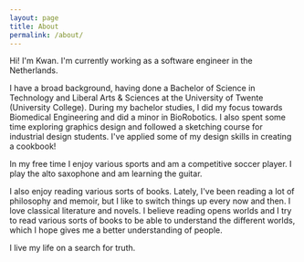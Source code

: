 ```yaml
---
layout: page
title: About
permalink: /about/
---
```


Hi! I'm Kwan. I'm currently working as a software engineer in the Netherlands.

I have a broad background, having done a Bachelor of Science in Technology and Liberal Arts & Sciences at the University of Twente (University College). During my bachelor studies, I did my focus towards Biomedical Engineering and did a minor in BioRobotics. I also spent some time exploring graphics design and followed a sketching course for industrial design students. I've applied some of my design skills in creating a cookbook!

In my free time I enjoy various sports and am a competitive soccer player. I play the alto saxophone and am learning the guitar. 

I also enjoy reading various sorts of books. Lately, I've been reading a lot of philosophy and memoir, but I like to switch things up every now and then. I love classical literature and novels. I believe reading opens worlds and I try to read various sorts of books to be able to understand the different worlds, which I hope gives me a better understanding of people.

I live my life on a search for truth. 
